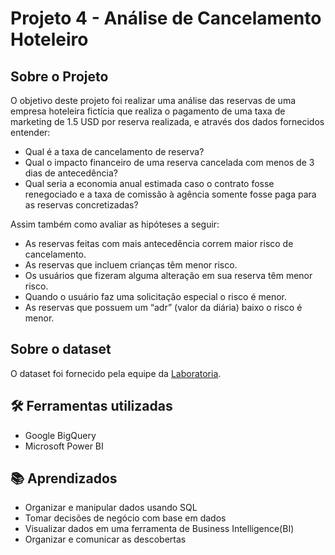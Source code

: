 # Projeto 4 - Análise de Cancelamento Hoteleiro

## Sobre o Projeto
O objetivo deste projeto foi realizar uma análise das reservas de uma empresa hoteleira fictícia que realiza o pagamento de uma taxa de marketing de 1.5 USD por reserva realizada, e através dos dados fornecidos entender:
- Qual é a taxa de cancelamento de reserva?
- Qual o impacto financeiro de uma reserva cancelada com menos de 3 dias de antecedência?
- Qual seria a economia anual estimada caso o contrato fosse renegociado e a taxa de comissão à agência somente fosse paga para as reservas concretizadas?

Assim também como avaliar as hipóteses a seguir:
- As reservas feitas com mais antecedência correm maior risco de cancelamento.
- As reservas que incluem crianças têm menor risco.
- Os usuários que fizeram alguma alteração em sua reserva têm menor risco.
- Quando o usuário faz uma solicitação especial o risco é menor.
- As reservas que possuem um “adr” (valor da diária) baixo o risco é menor.

## Sobre o dataset
O dataset foi fornecido pela equipe da <a href="https://www.kaggle.com/datasets/datacertlaboratoria/projeto-4">Laboratoria</a>.

## 🛠️ Ferramentas utilizadas
- Google BigQuery
- Microsoft Power BI

## 📚 Aprendizados
- Organizar e manipular dados usando SQL
- Tomar decisões de negócio com base em dados
- Visualizar dados em uma ferramenta de Business Intelligence(BI)
- Organizar e comunicar as descobertas
